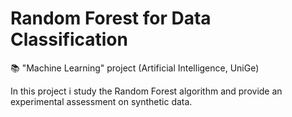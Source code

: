 # Random Forest for Data Classification
📚 "Machine Learning" project (Artificial Intelligence, UniGe)

In this project i study the Random Forest algorithm and provide an experimental assessment on synthetic data.
